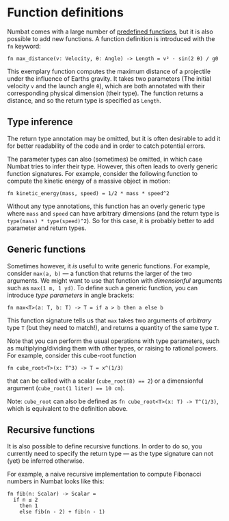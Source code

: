 # Function definitions

Numbat comes with a large number of [predefined functions](./predefined-functions.md), but
it is also possible to add new functions. A function definition is introduced with
the `fn` keyword:

```nbt
fn max_distance(v: Velocity, θ: Angle) -> Length = v² · sin(2 θ) / g0
```

This exemplary function computes the maximum distance of a projectile under the
influence of Earths gravity. It takes two parameters (The initial velocity `v` and
the launch angle `θ`), which are both annotated with their corresponding physical
dimension (their type). The function returns a distance, and so the return type
is specified as `Length`.

## Type inference

The return type annotation may be omitted, but it is often desirable to add it
for better readability of the code and in order to catch potential errors.

The parameter types can also (sometimes) be omitted, in which case Numbat tries
to infer their type. However, this often leads to overly generic function
signatures. For example, consider the following function to compute the kinetic
energy of a massive object in motion:

```nbt
fn kinetic_energy(mass, speed) = 1/2 * mass * speed^2
```

Without any type annotations, this function has an overly generic type where
`mass` and `speed` can have arbitrary dimensions (and the return type is
`type(mass) * type(speed)^2`). So for this case, it is probably better to add
parameter and return types.

## Generic functions

Sometimes however, it *is* useful to write generic functions. For example, consider
`max(a, b)` — a function that returns the larger of the two arguments. We might
want to use that function with *dimensionful* arguments such as `max(1 m, 1 yd)`.
To define such a generic function, you can introduce *type parameters* in angle
brackets:

```nbt
fn max<T>(a: T, b: T) -> T = if a > b then a else b
```

This function signature tells us that `max` takes two arguments of *arbitrary*
type `T` (but they need to match!), and returns a quantity of the same type `T`.

Note that you can perform the usual operations with type parameters, such as
multiplying/dividing them with other types, or raising to rational powers. For
example, consider this cube-root function

```nbt
fn cube_root<T>(x: T^3) -> T = x^(1/3)
```

that can be called with a scalar (`cube_root(8) == 2`) or a dimensionful
argument (`cube_root(1 liter) == 10 cm`).

Note: `cube_root` can also be defined as `fn cube_root<T>(x: T) -> T^(1/3)`,
which is equivalent to the definition above.

## Recursive functions

It is also possible to define recursive functions. In order to do so, you
currently need to specify the return type — as the type signature can not
(yet) be inferred otherwise.

For example, a naive recursive implementation to compute Fibonacci numbers
in Numbat looks like this:

```nbt
fn fib(n: Scalar) -> Scalar =
  if n ≤ 2
    then 1
    else fib(n - 2) + fib(n - 1)
```
